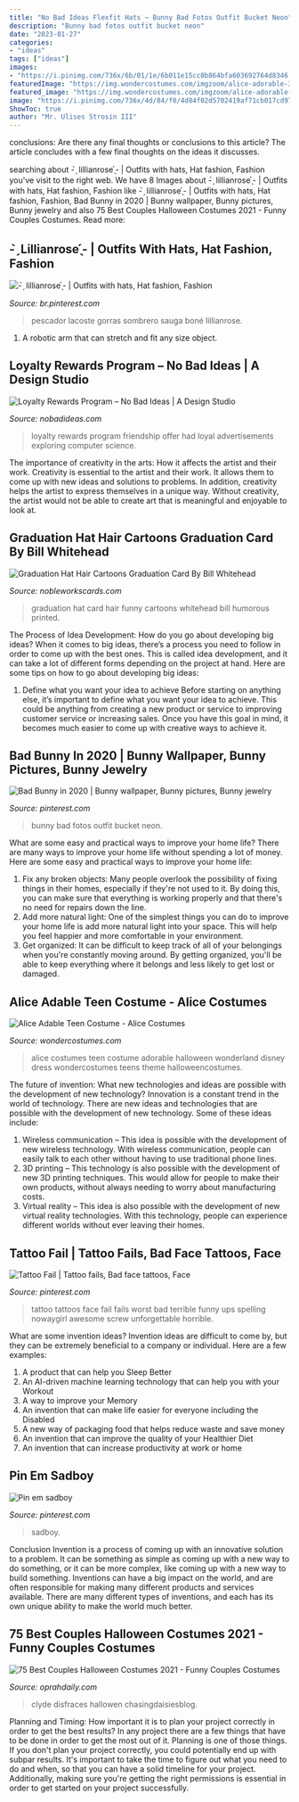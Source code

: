```yaml
---
title: "No Bad Ideas Flexfit Hats ~ Bunny Bad Fotos Outfit Bucket Neon"
description: "Bunny bad fotos outfit bucket neon"
date: "2023-01-27"
categories:
- "ideas"
tags: ["ideas"]
images:
- "https://i.pinimg.com/736x/6b/01/1e/6b011e15cc0b864bfa603692764d8346.jpg"
featuredImage: "https://img.wondercostumes.com/imgzoom/alice-adorable-30sd.jpg"
featured_image: "https://img.wondercostumes.com/imgzoom/alice-adorable-30sd.jpg"
image: "https://i.pinimg.com/736x/4d/84/f0/4d84f02d5702419af71cb017cd979621--terrible-tattoos-worst-tattoos.jpg"
ShowToc: true
author: "Mr. Ulises Strosin III"
---
```



conclusions: Are there any final thoughts or conclusions to this article?
The article concludes with a few final thoughts on the ideas it discusses.

	

		
searching about - ̗̀ lillianrose ̖́- | Outfits with hats, Hat fashion, Fashion you've visit to the right web. We have 8 Images about - ̗̀ lillianrose ̖́- | Outfits with hats, Hat fashion, Fashion like - ̗̀ lillianrose ̖́- | Outfits with hats, Hat fashion, Fashion, Bad Bunny in 2020 | Bunny wallpaper, Bunny pictures, Bunny jewelry and also 75 Best Couples Halloween Costumes 2021 - Funny Couples Costumes. Read more:
		
    
## - ̗̀ Lillianrose ̖́- | Outfits With Hats, Hat Fashion, Fashion

<img loading=lazy src="https://i.pinimg.com/originals/59/1c/73/591c730996ab8e03f1a72dd84eb69e52.jpg" onerror="this.onerror=null;this.src='https://tse1.mm.bing.net/th?id=OIP.6zJf8QTR_-WVKVh7Hq-d8wHaJ4&amp;pid=15.1';" alt="- ̗̀ lillianrose ̖́- | Outfits with hats, Hat fashion, Fashion">

_Source: br.pinterest.com_

>pescador lacoste gorras sombrero sauga boné lillianrose. 

	

1. A robotic arm that can stretch and fit any size object.

    
## Loyalty Rewards Program – No Bad Ideas | A Design Studio

<img loading=lazy src="https://cdn.shopify.com/s/files/1/0328/4765/files/Loyalty_grande.png?v=1538178287" onerror="this.onerror=null;this.src='https://tse3.mm.bing.net/th?id=OIP.nK7XjigxodIUeJpnr0L2lgAAAA&amp;pid=15.1';" alt="Loyalty Rewards Program – No Bad Ideas | A Design Studio">

_Source: nobadideas.com_

>loyalty rewards program friendship offer had loyal advertisements exploring computer science. 

	

The importance of creativity in the arts: How it affects the artist and their work.
Creativity is essential to the artist and their work. It allows them to come up with new ideas and solutions to problems. In addition, creativity helps the artist to express themselves in a unique way. Without creativity, the artist would not be able to create art that is meaningful and enjoyable to look at.

    
## Graduation Hat Hair Cartoons Graduation Card By Bill Whitehead

<img loading=lazy src="https://i.nobleworkscards.com/mod_images/imagelarge/c5460gdg-graduation-hat-hair-funny-graduation-card-bill-whitehead.jpg" onerror="this.onerror=null;this.src='https://tse2.mm.bing.net/th?id=OIP.iZ9qpeu1U0IT_-HfQE2G_wHaKw&amp;pid=15.1';" alt="Graduation Hat Hair Cartoons Graduation Card By Bill Whitehead">

_Source: nobleworkscards.com_

>graduation hat card hair funny cartoons whitehead bill humorous printed. 

	

The Process of Idea Development: How do you go about developing big ideas?
When it comes to big ideas, there’s a process you need to follow in order to come up with the best ones. This is called idea development, and it can take a lot of different forms depending on the project at hand. Here are some tips on how to go about developing big ideas:
1. Define what you want your idea to achieve 
Before starting on anything else, it’s important to define what you want your idea to achieve. This could be anything from creating a new product or service to improving customer service or increasing sales. Once you have this goal in mind, it becomes much easier to come up with creative ways to achieve it.

    
## Bad Bunny In 2020 | Bunny Wallpaper, Bunny Pictures, Bunny Jewelry

<img loading=lazy src="https://i.pinimg.com/736x/92/62/67/926267ac7d42159fcdf3b68204e2e500.jpg" onerror="this.onerror=null;this.src='https://tse3.mm.bing.net/th?id=OIP.1ULP-Ii9SbJvNApZJ3l4LAHaHQ&amp;pid=15.1';" alt="Bad Bunny in 2020 | Bunny wallpaper, Bunny pictures, Bunny jewelry">

_Source: pinterest.com_

>bunny bad fotos outfit bucket neon. 

	

What are some easy and practical ways to improve your home life?
There are many ways to improve your home life without spending a lot of money. Here are some easy and practical ways to improve your home life: 
1. Fix any broken objects: Many people overlook the possibility of fixing things in their homes, especially if they're not used to it. By doing this, you can make sure that everything is working properly and that there's no need for repairs down the line. 
2. Add more natural light: One of the simplest things you can do to improve your home life is add more natural light into your space. This will help you feel happier and more comfortable in your environment. 
3. Get organized: It can be difficult to keep track of all of your belongings when you're constantly moving around. By getting organized, you'll be able to keep everything where it belongs and less likely to get lost or damaged.

    
## Alice Adable Teen Costume - Alice Costumes

<img loading=lazy src="https://img.wondercostumes.com/imgzoom/alice-adorable-30sd.jpg" onerror="this.onerror=null;this.src='https://tse1.mm.bing.net/th?id=OIP.axqzvHXtAhF1gzz4dY_I7wHaI4&amp;pid=15.1';" alt="Alice Adable Teen Costume - Alice Costumes">

_Source: wondercostumes.com_

>alice costumes teen costume adorable halloween wonderland disney dress wondercostumes teens theme halloweencostumes. 

	

The future of invention: What new technologies and ideas are possible with the development of new technology?
Innovation is a constant trend in the world of technology. There are new ideas and technologies that are possible with the development of new technology. Some of these ideas include: 
1) Wireless communication – This idea is possible with the development of new wireless technology. With wireless communication, people can easily talk to each other without having to use traditional phone lines. 
2) 3D printing – This technology is also possible with the development of new 3D printing techniques. This would allow for people to make their own products, without always needing to worry about manufacturing costs. 
3) Virtual reality – This idea is also possible with the development of new virtual reality technologies. With this technology, people can experience different worlds without ever leaving their homes.

    
## Tattoo Fail | Tattoo Fails, Bad Face Tattoos, Face

<img loading=lazy src="https://i.pinimg.com/736x/4d/84/f0/4d84f02d5702419af71cb017cd979621--terrible-tattoos-worst-tattoos.jpg" onerror="this.onerror=null;this.src='https://tse1.mm.bing.net/th?id=OIP.Jz0K6mYr2l1NYRJ6GJKkjwHaJ7&amp;pid=15.1';" alt="Tattoo Fail | Tattoo fails, Bad face tattoos, Face">

_Source: pinterest.com_

>tattoo tattoos face fail fails worst bad terrible funny ups spelling nowaygirl awesome screw unforgettable horrible. 

	

What are some invention ideas?
Invention ideas are difficult to come by, but they can be extremely beneficial to a company or individual. Here are a few examples:
1. A product that can help you Sleep Better 
2. An AI-driven machine learning technology that can help you with your Workout 
3. A way to improve your Memory 
4. An invention that can make life easier for everyone including the Disabled 
5. A new way of packaging food that helps reduce waste and save money 
6. An invention that can improve the quality of your Healthier Diet 
7. An invention that can increase productivity at work or home 
    
## Pin Em Sadboy

<img loading=lazy src="https://i.pinimg.com/736x/6b/01/1e/6b011e15cc0b864bfa603692764d8346.jpg" onerror="this.onerror=null;this.src='https://tse2.mm.bing.net/th?id=OIP.t7cM_yex3MEvYXXrpma5aQHaJQ&amp;pid=15.1';" alt="Pin em sadboy">

_Source: pinterest.com_

>sadboy. 

	

Conclusion
Invention is a process of coming up with an innovative solution to a problem. It can be something as simple as coming up with a new way to do something, or it can be more complex, like coming up with a new way to build something. Inventions can have a big impact on the world, and are often responsible for making many different products and services available. There are many different types of inventions, and each has its own unique ability to make the world much better.

    
## 75 Best Couples Halloween Costumes 2021 - Funny Couples Costumes

<img loading=lazy src="https://hips.hearstapps.com/hmg-prod.s3.amazonaws.com/images/ig2-1561483245.png?crop=0.750xw:0.898xh;0.141xw,0.0339xh&amp;resize=480:*" onerror="this.onerror=null;this.src='https://tse1.mm.bing.net/th?id=OIP.Vz-h-PEaiZirB5A-Gc-xXAHaLH&amp;pid=15.1';" alt="75 Best Couples Halloween Costumes 2021 - Funny Couples Costumes">

_Source: oprahdaily.com_

>clyde disfraces hallowen chasingdaisiesblog. 

	

Planning and Timing: How important it is to plan your project correctly in order to get the best results?
In any project there are a few things that have to be done in order to get the most out of it. Planning is one of those things. If you don't plan your project correctly, you could potentially end up with subpar results. It's important to take the time to figure out what you need to do and when, so that you can have a solid timeline for your project. Additionally, making sure you're getting the right permissions is essential in order to get started on your project successfully.

